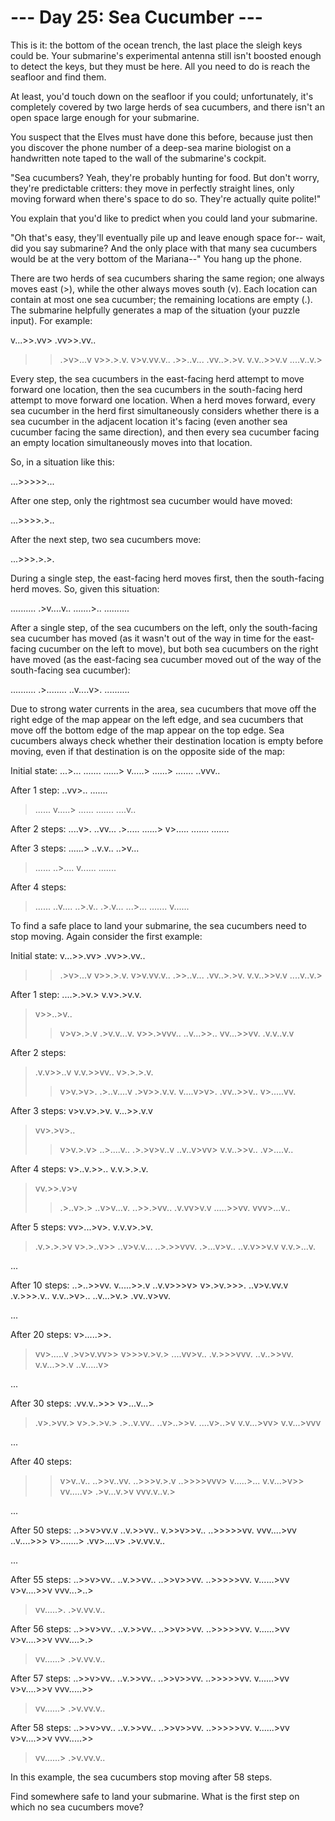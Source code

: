 # --- Day 25: Sea Cucumber ---

This is it: the bottom of the ocean trench, the last place the sleigh keys could be. Your submarine's experimental antenna still isn't boosted enough to detect the keys, but they must be here. All you need to do is reach the seafloor and find them.

At least, you'd touch down on the seafloor if you could; unfortunately, it's completely covered by two large herds of sea cucumbers, and there isn't an open space large enough for your submarine.

You suspect that the Elves must have done this before, because just then you discover the phone number of a deep-sea marine biologist on a handwritten note taped to the wall of the submarine's cockpit.

"Sea cucumbers? Yeah, they're probably hunting for food. But don't worry, they're predictable critters: they move in perfectly straight lines, only moving forward when there's space to do so. They're actually quite polite!"

You explain that you'd like to predict when you could land your submarine.

"Oh that's easy, they'll eventually pile up and leave enough space for-- wait, did you say submarine? And the only place with that many sea cucumbers would be at the very bottom of the Mariana--" You hang up the phone.

There are two herds of sea cucumbers sharing the same region; one always moves east (>), while the other always moves south (v). Each location can contain at most one sea cucumber; the remaining locations are empty (.). The submarine helpfully generates a map of the situation (your puzzle input). For example:

v...>>.vv>
.vv>>.vv..

> > .>v>...v
> > v>>.>.v.
> > v>v.vv.v..
> > .>>..v...
> > .vv..>.>v.
> > v.v..>>v.v
> > ....v..v.>

Every step, the sea cucumbers in the east-facing herd attempt to move forward one location, then the sea cucumbers in the south-facing herd attempt to move forward one location. When a herd moves forward, every sea cucumber in the herd first simultaneously considers whether there is a sea cucumber in the adjacent location it's facing (even another sea cucumber facing the same direction), and then every sea cucumber facing an empty location simultaneously moves into that location.

So, in a situation like this:

...>>>>>...

After one step, only the rightmost sea cucumber would have moved:

...>>>>.>..

After the next step, two sea cucumbers move:

...>>>.>.>.

During a single step, the east-facing herd moves first, then the south-facing herd moves. So, given this situation:

..........
.>v....v..
.......>..
..........

After a single step, of the sea cucumbers on the left, only the south-facing sea cucumber has moved (as it wasn't out of the way in time for the east-facing cucumber on the left to move), but both sea cucumbers on the right have moved (as the east-facing sea cucumber moved out of the way of the south-facing sea cucumber):

..........
.>........
..v....v>.
..........

Due to strong water currents in the area, sea cucumbers that move off the right edge of the map appear on the left edge, and sea cucumbers that move off the bottom edge of the map appear on the top edge. Sea cucumbers always check whether their destination location is empty before moving, even if that destination is on the opposite side of the map:

Initial state:
...>...
.......
......>
v.....>
......>
.......
..vvv..

After 1 step:
..vv>..
.......

> ......
> v.....>
> ......
> .......
> ....v..

After 2 steps:
....v>.
..vv...
.>.....
......>
v>.....
.......
.......

After 3 steps:
......>
..v.v..
..>v...

> ......
> ..>....
> v......
> .......

After 4 steps:

> ......
> ..v....
> ..>.v..
> .>.v...
> ...>...
> .......
> v......

To find a safe place to land your submarine, the sea cucumbers need to stop moving. Again consider the first example:

Initial state:
v...>>.vv>
.vv>>.vv..

> > .>v>...v
> > v>>.>.v.
> > v>v.vv.v..
> > .>>..v...
> > .vv..>.>v.
> > v.v..>>v.v
> > ....v..v.>

After 1 step:
....>.>v.>
v.v>.>v.v.

> v>>..>v..
>
> > v>v>.>.v
> > .>v.v...v.
> > v>>.>vvv..
> > ..v...>>..
> > vv...>>vv.
> > .v.v..v.v

After 2 steps:

> .v.v>>..v
> v.v.>>vv..
> v>.>.>.v.
>
> > v>v.>v>.
> > .>..v....v
> > .>v>>.v.v.
> > v....v>v>.
> > .vv..>>v..
> > v>.....vv.

After 3 steps:
v>v.v>.>v.
v...>>.v.v

> vv>.>v>..
>
> > v>v.>.v>
> > ..>....v..
> > .>.>v>v..v
> > ..v..v>vv>
> > v.v..>>v..
> > .v>....v..

After 4 steps:
v>..v.>>..
v.v.>.>.v.

> vv.>>.v>v
>
> > .>..v>.>
> > ..v>v...v.
> > ..>>.>vv..
> > .v.vv>v.v
> > .....>>vv.
> > vvv>...v..

After 5 steps:
vv>...>v>.
v.v.v>.>v.

> .v.>.>.>v
> v>.>..v>>
> ..v>v.v...
> ..>.>>vvv.
> .>...v>v..
> ..v.v>>v.v
> v.v.>...v.

...

After 10 steps:
..>..>>vv.
v.....>>.v
..v.v>>>v>
v>.>v.>>>.
..v>v.vv.v
.v.>>>.v..
v.v..>v>..
..v...>v.>
.vv..v>vv.

...

After 20 steps:
v>.....>>.

> vv>.....v
> .>v>v.vv>>
> v>>>v.>v.>
> ....vv>v..
> .v.>>>vvv.
> ..v..>>vv.
> v.v...>>.v
> ..v.....v>

...

After 30 steps:
.vv.v..>>>
v>...v...>

> .v>.>vv.>
> v>.>.>v.>
> .>..v.vv..
> ..v>..>>v.
> ....v>..>v
> v.v...>vv>
> v.v...>vvv

...

After 40 steps:

> > v>v..v..
> > ..>>v..vv.
> > ..>>>v.>.v
> > ..>>>>vvv>
> > v.....>...
> > v.v...>v>>
> > vv.....v>
> > .>v...v.>v
> > vvv.v..v.>

...

After 50 steps:
..>>v>vv.v
..v.>>vv..
v.>>v>>v..
..>>>>>vv.
vvv....>vv
..v....>>>
v>.......>
.vv>....v>
.>v.vv.v..

...

After 55 steps:
..>>v>vv..
..v.>>vv..
..>>v>>vv.
..>>>>>vv.
v......>vv
v>v....>>v
vvv...>..>

> vv.....>.
> .>v.vv.v..

After 56 steps:
..>>v>vv..
..v.>>vv..
..>>v>>vv.
..>>>>>vv.
v......>vv
v>v....>>v
vvv....>.>

> vv......>
> .>v.vv.v..

After 57 steps:
..>>v>vv..
..v.>>vv..
..>>v>>vv.
..>>>>>vv.
v......>vv
v>v....>>v
vvv.....>>

> vv......>
> .>v.vv.v..

After 58 steps:
..>>v>vv..
..v.>>vv..
..>>v>>vv.
..>>>>>vv.
v......>vv
v>v....>>v
vvv.....>>

> vv......>
> .>v.vv.v..

In this example, the sea cucumbers stop moving after 58 steps.

Find somewhere safe to land your submarine. What is the first step on which no sea cucumbers move?
